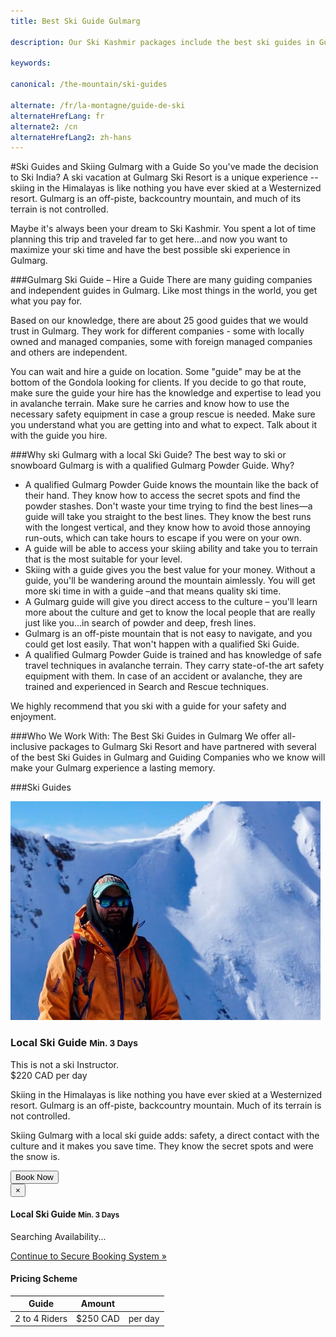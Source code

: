 ```yaml
---
title: Best Ski Guide Gulmarg

description: Our Ski Kashmir packages include the best ski guides in Gulmarg to guide you through the rugged terrain of Gulmarg Ski Resort& ensure your safety & enjoyment

keywords:

canonical: /the-mountain/ski-guides

alternate: /fr/la-montagne/guide-de-ski
alternateHrefLang: fr
alternate2: /cn
alternateHrefLang2: zh-hans
---
```


#Ski Guides and Skiing Gulmarg with a Guide
So you've made the decision to Ski India? A ski vacation at Gulmarg Ski Resort is a unique experience -- skiing in the Himalayas is like nothing you have ever skied at a Westernized resort. Gulmarg is an off-piste, backcountry mountain, and much of its terrain is not controlled.

Maybe it's always been your dream to Ski Kashmir. You spent a lot of time planning this trip and traveled far to get here…and now you want to maximize your ski time and have the best possible ski experience in Gulmarg.

###Gulmarg Ski Guide – Hire a Guide
There are many guiding companies and independent guides in Gulmarg. Like most things in the world, you get what you pay for.

Based on our knowledge, there are about 25 good guides that we would trust in Gulmarg. They work for different companies - some with locally owned and managed companies, some with foreign managed companies and others are independent.

You can wait and hire a guide on location. Some "guide" may be at the bottom of the Gondola looking for clients. If you decide to go that route, make sure the guide your hire has the knowledge and expertise to lead you in avalanche terrain. Make sure he carries and know how to use the necessary safety equipment in case a group rescue is needed. Make sure you understand what you are getting into and what to expect. Talk about it with the guide you hire.

###Why ski Gulmarg with a local Ski Guide?
The best way to ski or snowboard Gulmarg is with a qualified Gulmarg Powder Guide. Why?

+ A qualified Gulmarg Powder Guide knows the mountain like the back of their hand. They know how to access the secret spots and find the powder stashes. Don't waste your time trying to find the best lines—a guide will take you straight to the best lines. They know the best runs with the longest vertical, and they know how to avoid those annoying run-outs, which can take hours to escape if you were on your own.
+ A guide will be able to access your skiing ability and take you to terrain that is the most suitable for your level.
+ Skiing with a guide gives you the best value for your money. Without a guide, you'll be wandering around the mountain aimlessly. You will get more ski time in with a guide –and that means quality ski time.
+ A Gulmarg guide will give you direct access to the culture – you'll learn more about the culture and get to know the local people that are really just like you…in search of powder and deep, fresh lines.
+ Gulmarg is an off-piste mountain that is not easy to navigate, and you could get lost easily. That won't happen with a qualified Ski Guide.
+ A qualified Gulmarg Powder Guide is trained and has knowledge of safe travel techniques in avalanche terrain. They carry state-of-the art safety equipment with them. In case of an accident or avalanche, they are trained and experienced in Search and Rescue techniques.

We highly recommend that you ski with a guide for your safety and enjoyment.

###Who We Work With: The Best Ski Guides in Gulmarg
We offer all-inclusive packages to Gulmarg Ski Resort and have partnered with several of the best Ski Guides in Gulmarg and Guiding Companies who we know will make your Gulmarg experience a lasting memory.

###Ski Guides

<div class="row">
    <div class="col-sm-6 m-b-40">
        <div class="package-item-wrap">
            <div class="package-image">
                <span>
                    <img src="/user/themes/skigulmarg/images/packages/custom/local-ski-guide.jpg" alt="">
                </span>
            </div>
            <div class="package-description">
                <h3>Local Ski Guide <small>Min. 3 Days</small></h3>
                <span>This is not a ski Instructor.</span>
                <div class="package-price">
                    <span>$220 CAD</span> per day
                </div>
                <p>
                    Skiing in the Himalayas is like nothing you have ever skied at a Westernized resort. Gulmarg is an off-piste, backcountry mountain. Much of its terrain is not controlled.
                </p>
                <p>
					Skiing Gulmarg with a local ski guide adds: safety, a direct contact with the culture and it makes you save time. They know the secret spots and were the snow is.
                </p>
                <button
                    class="btn btn-rounded btn-outline"
                    type="button"
                    data-target="#modal-checkfront-1"
                    data-toggle="modal"
                    data-checkfront-target="CHECKFRONT_WIDGET_01"
                    data-checkfront-item-id="152"
                    data-checkfront-category-id="15"
                    data-checkfront-options="hidesearch">
                    Book Now
                </button>
                <div class="modal fade" id="modal-checkfront-1" aria-hidden="true">
                    <div class="modal-dialog">
                        <div class="modal-content">
                            <div class="modal-header">
                                <button
                                    class="close"
                                    type="button"
                                    data-dismiss="modal"
                                    aria-hidden="true">
                                    ×
                                </button>
                                <h4 class="modal-title">Local Ski Guide <small>Min. 3 Days</small></h4>
                            </div>
                            <div class="modal-body">
                                <div id="CHECKFRONT_WIDGET_01">
                                    <p class="searching-availability">
                                        Searching Availability...
                                    </p>
                                </div>
                                <noscript>
                                    <a href="https://skigulmarg.checkfront.com/reserve/" class="font-16">
                                        Continue to Secure Booking System &raquo;
                                    </a>
                                </noscript>
                                <div class="accordion">
                                    <article class="ac-item">
                                        <h4 class="ac-title">Pricing Scheme</h4>
                                        <div class="ac-content">
                                            <div class="table-container">
                                                <table class="table">
                                                    <thead>
                                                        <tr>
                                                            <th>Guide</th>
                                                            <th>Amount</th>
                                                            <th></th>
                                                        </tr>
                                                    </thead>
                                                    <tbody>
                                                        <tr>
                                                          <td>2 to 4 Riders</td>
                                                          <td>$250 CAD</td>
                                                          <td>per day</td>
                                                        </tr>
                                                    </tbody>
                                                </table>
                                            </div>
                                        </div>
                                    </article>
                                </div>
                            </div>
                        </div>
                    </div>
                </div>
            </div>
        </div>
    </div>
</div>
